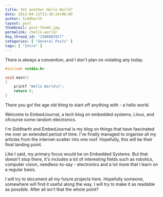 ```yaml
---
title: Yet another Hello World?
date: 2013-04-21T13:38:24+00:00
author: Siddharth
layout: post
thumbnail: post-thumb.jpg
permalink: /hello-world/
dsq_thread_id: "3306085917"
categories: [ "General Posts" ]
tags: [ "Intro" ]
---
```


There is always a convention, and I don't plan on violating any today.

``` c
#include <stdio.h>

void main()
{
	printf "Hello World\n";
	return 0;
}
```

There you go! the age old thing to start off anything with - a hello world.

Welcome to EmbedJournal, a tech blog on embedded systems, Linux, and ofcourse some random electronics.

I'm Siddharth and EmbedJournal is my blog on things that have fascinated me over an extended period of time. I've finally managed to organise all my articles from the internet-scatter into one roof. Hopefully, this will be their final landing point.

Like I said, my primary focus would be on Embedded Systems. But that doesn't stop there, it's includes a lot of interesting fields such as robotics, computer vision, needless-to-say - electronics and a lot more that I learn on a regular basis.

I will try to document all my future projects here. Hopefully someone, somewhere will find it useful along the way. I will try to make it as readable  as possible. After all isn't that the whole point?

